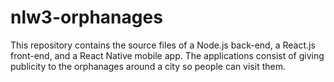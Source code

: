 # nlw3-orphanages
This repository contains the source files of a Node.js back-end, a React.js front-end, and a React Native mobile app. The applications consist of giving publicity to the orphanages around a city so people can visit them.
